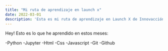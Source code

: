 ```yaml
---
title: "Mi ruta de aprendizaje en launch x"
date: 2022-03-01
description: 'Esta es mi ruta de aprendizaje en Launch X de Innovacción Virtual'
---
```


Hey! Esto es lo que he aprendido en estos meses:

-Python
-Jupyter
-Html
-Css
-Javascript
-Git
-Github
